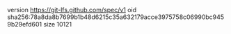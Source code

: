 version https://git-lfs.github.com/spec/v1
oid sha256:78a8da8b7699b1b48d6215c35a632179acce3975758c06990bc9459b29efd601
size 10121
